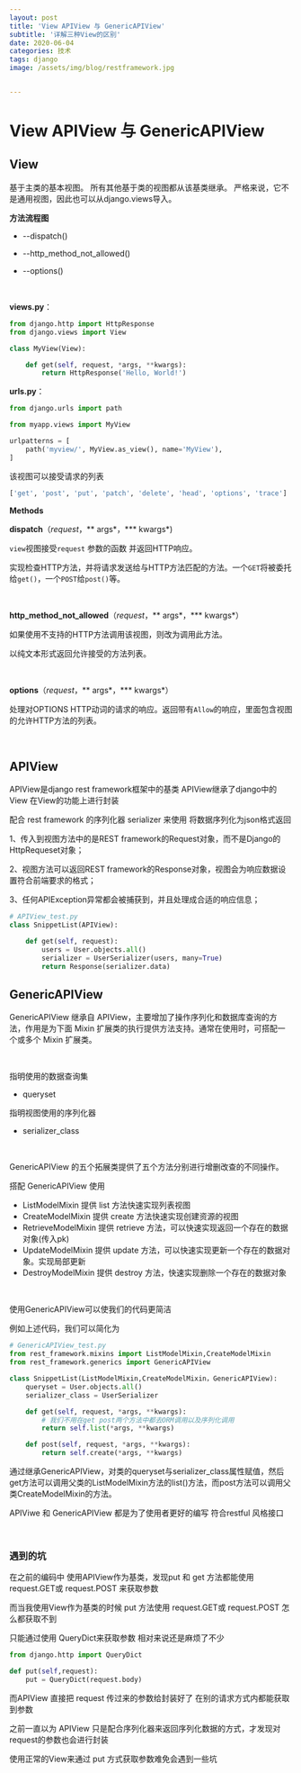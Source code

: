 ```yaml
---
layout: post
title: 'View APIView 与 GenericAPIView'
subtitle: '详解三种View的区别'
date: 2020-06-04
categories: 技术
tags: django 
image: /assets/img/blog/restframework.jpg


---
```


# View APIView 与 GenericAPIView

## View

基于主类的基本视图。 所有其他基于类的视图都从该基类继承。 严格来说，它不是通用视图，因此也可以从django.views导入。

**方法流程图**

* --dispatch()

* --http_method_not_allowed()

* --options()

<br/>

**views.py**：

```python
from django.http import HttpResponse
from django.views import View

class MyView(View):

    def get(self, request, *args, **kwargs):
        return HttpResponse('Hello, World!')
```

**urls.py**：

```python
from django.urls import path

from myapp.views import MyView

urlpatterns = [
    path('myview/', MyView.as_view(), name='MyView'),
]
```

该视图可以接受请求的列表

```python
['get', 'post', 'put', 'patch', 'delete', 'head', 'options', 'trace']
```

**Methods**

**dispatch**（*request*，** args*，*** kwargs*)

`view`视图接受`request` 参数的函数 并返回HTTP响应。

实现检查HTTP方法，并将请求发送给与HTTP方法匹配的方法。一个`GET`将被委托给`get()`，一个`POST`给`post()`等。

<br/>

**http_method_not_allowed**（*request*，** args*，*** kwargs*）

如果使用不支持的HTTP方法调用该视图，则改为调用此方法。

以纯文本形式返回允许接受的方法列表。

<br/>

**options**（*request*，** args*，*** kwargs*）

处理对OPTIONS HTTP动词的请求的响应。返回带有`Allow`的响应，里面包含视图的允许HTTP方法的列表。

<br/>

## APIView

APIView是django rest framework框架中的基类 APIView继承了django中的View 在View的功能上进行封装

配合 rest framework 的序列化器 serializer 来使用  将数据序列化为json格式返回 

1、传入到视图方法中的是REST framework的Request对象，而不是Django的HttpRequeset对象；

2、视图方法可以返回REST framework的Response对象，视图会为响应数据设置符合前端要求的格式；

3、任何APIException异常都会被捕获到，并且处理成合适的响应信息；

```python
# APIView_test.py
class SnippetList(APIView):

    def get(self, request):
        users = User.objects.all()
        serializer = UserSerializer(users, many=True)
        return Response(serializer.data)
```

## GenericAPIView

GenericAPIView 继承自 APIView，主要增加了操作序列化和数据库查询的方法，作用是为下面 Mixin 扩展类的执行提供方法支持。通常在使用时，可搭配一个或多个 Mixin 扩展类。

<br/>

指明使用的数据查询集

+ queryset

指明视图使用的序列化器

+ serializer_class

<br/>

GenericAPIView 的五个拓展类提供了五个方法分别进行增删改查的不同操作。

搭配 GenericAPIView 使用

- ListModelMixin 提供 list 方法快速实现列表视图
- CreateModelMixin 提供 create 方法快速实现创建资源的视图
- RetrieveModelMixin 提供 retrieve 方法，可以快速实现返回一个存在的数据对象(传入pk)
- UpdateModelMixin 提供 update 方法，可以快速实现更新一个存在的数据对象。实现局部更新
- DestroyModelMixin 提供 destroy 方法，快速实现删除一个存在的数据对象

​	<br/>

使用GenericAPIView可以使我们的代码更简洁

例如上述代码，我们可以简化为

```python
# GenericAPIView_test.py
from rest_framework.mixins import ListModelMixin,CreateModelMixin
from rest_framework.generics import GenericAPIView

class SnippetList(ListModelMixin,CreateModelMixin，GenericAPIView):
    queryset = User.objects.all()
    serializer_class = UserSerializer

    def get(self, request, *args, **kwargs):
        # 我们不用在get post两个方法中都去ORM调用以及序列化调用
        return self.list(*args, **kwargs)

    def post(self, request, *args, **kwargs):
        return self.create(*args, **kwargs)
```

通过继承GenericAPIView，对类的queryset与serializer_class属性赋值，然后get方法可以调用父类的ListModelMixin方法的list()方法，而post方法可以调用父类CreateModelMixin的方法。

APIViwe 和 GenericAPIView 都是为了使用者更好的编写 符合restful 风格接口

<br/>

### 遇到的坑

在之前的编码中 使用APIView作为基类，发现put 和 get 方法都能使用 request.GET或 request.POST 来获取参数

而当我使用View作为基类的时候 put 方法使用 request.GET或 request.POST 怎么都获取不到

只能通过使用 QueryDict来获取参数 相对来说还是麻烦了不少

```python
from django.http import QueryDict

def put(self,request):
	put = QueryDict(request.body)
```

而APIView 直接把 request 传过来的参数给封装好了  在别的请求方式内都能获取到参数

之前一直以为 APIView 只是配合序列化器来返回序列化数据的方式，才发现对request的参数也会进行封装

使用正常的View来通过 put 方式获取参数难免会遇到一些坑 


